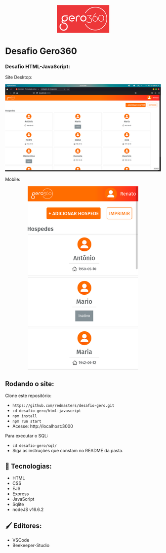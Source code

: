 <div align="center">
  <img src="geroLogo.png" alt="gero360"> 
</div>

# Desafio Gero360


### Desafio HTML-JavaScript:

Site Desktop:
<div align="center">
  <img src="desktop.png">
</div>

Mobile:
<div align="center">
  <img src="mobile.png">
</div>

## Rodando o site:

Clone este repositório:
- ``https://github.com/redmasters/desafio-gero.git ``
- ``cd desafio-gero/html-javascript``
- ``npm install ``
- ``npm run start``
- Acesse: http://localhost:3000


Para executar o SQL:
- ``cd desafio-gero/sql/``
- Siga as instruções que constam no README da pasta.

## 🚀 Tecnologias:
- HTML
- CSS
- EJS
- Express
- JavaScript
- Sqlite
- nodeJS v16.6.2

## 🖌️ Editores:
- VSCode
- Beekeeper-Studio


